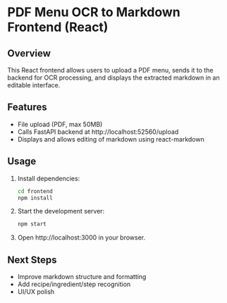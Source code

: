 # PDF Menu OCR to Markdown Frontend (React)

## Overview
This React frontend allows users to upload a PDF menu, sends it to the backend for OCR processing, and displays the extracted markdown in an editable interface.

## Features
- File upload (PDF, max 50MB)
- Calls FastAPI backend at http://localhost:52560/upload
- Displays and allows editing of markdown using react-markdown

## Usage
1. Install dependencies:
   ```bash
   cd frontend
   npm install
   ```
2. Start the development server:
   ```bash
   npm start
   ```
3. Open http://localhost:3000 in your browser.

## Next Steps
- Improve markdown structure and formatting
- Add recipe/ingredient/step recognition
- UI/UX polish
